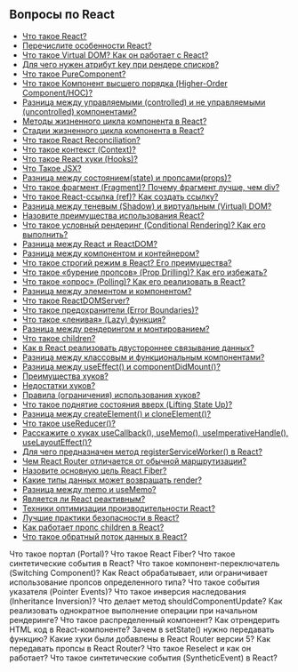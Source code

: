 ## Вопросы по React

- [Что такое React?](1.md)
- [Перечислите особенности React?](2.md)
- [Что такое Virtual DOM? Как он работает с React?](3.md)
- [Для чего нужен атрибут key при рендере списков?](4.md)
- [Что такое PureComponent?](5.md)
- [Что такое Компонент высшего порядка (Higher-Order Component/HOC)?](6.md)
- [Разница между управляемыми (controlled) и не управляемыми (uncontrolled) компонентами?](7.md)
- [Методы жизненного цикла компонента в React?](8.md)
- [Стадии жизненного цикла компонента в React?](9.md)
- [Что такое React Reconciliation?](10.md)
- [Что такое контекст (Context)?](11.md)
- [Что такое React хуки (Hooks)?](12.md)
- [Что Такое JSX?](13.md)
- [Разница между состоянием(state) и пропсами(props)?](14.md)
- [Что такое фрагмент (Fragment)? Почему фрагмент лучше, чем div?](15.md)
- [Что такое React-ссылка (ref)? Как создать ссылку?](16.md)
- [Разница между теневым (Shadow) и виртуальным (Virtual) DOM?](17.md)
- [Назовите преимущества использования React?](18.md)
- [Что такое условный рендеринг (Conditional Rendering)? Как его выполнить?](19.md)
- [Разница между React и ReactDOM?](20.md)
- [Разница между компонентом и контейнером?](21.md)
- [Что такое строгий режим в React? Его преимущества?](22.md)
- [Что такое «бурение пропсов» (Prop Drilling)? Как его избежать?](23.md)
- [Что такое «опрос» (Polling)? Как его реализовать в React?](24.md)
- [Разница между элементом и компонентом?](25.md)
- [Что такое ReactDOMServer?](26.md)
- [Что такое предохранители (Error Boundaries)?](27.md)
- [Что такое «ленивая» (Lazy) функция?](28.md)
- [Разница между рендерингом и монтированием?](29.md)
- [Что такое сhildren?](30.md)
- [Как в React реализовать двустороннее связывание данных?](31.md)
- [Разница между классовым и функциональным компонентами?](32.md)
- [Разница между useEffect() и componentDidMount()?](33.md)
- [Преимущества хуков?](34.md)
- [Недостатки хуков?](35.md)
- [Правила (ограничения) использования хуков?](36.md)
- [Что такое поднятие состояния вверх (Lifting State Up)?](37.md)
- [Разница между createElement() и cloneElement()?](38.md)
- [Что такое useReducer()?](39.md)
- [Расскажите о хуках useCallback(), useMemo(), useImperativeHandle(), useLayoutEffect()?](40.md)
- [Для чего предназначен метод registerServiceWorker() в React?](41.md)
- [Чем React Router отличается от обычной маршрутизации?](42.md)
- [Назовите основную цель React Fiber?](43.md)
- [Какие типы данных может возвращать render?](44.md)
- [Разница между memo и useMemo?](45.md)
- [Является ли React реактивным?](46.md)
- [Техники оптимизации производительности React?](47.md)
- [Лучшие практики безопасности в React?](48.md)
- [Как работает пропс children в React?](49.md)
- [Что такое обратный поток данных в React?](50.md)


Что такое портал (Portal)?
Что такое React Fiber?
Что такое синтетические события в React?
Что такое компонент-переключатель (Switching Component)?
Как React обрабатывает, или ограничивает использование пропсов определенного типа?
Что такое события указателя (Pointer Events)?
Что такое инверсия наследования (Inheritance Inversion)?
Что делает метод shouldComponentUpdate?
Как реализовать однократное выполнение операции при начальном рендеринге?
Что такое распределенный компонент?
Как отрендерить HTML код в React-компоненте?
Зачем в setState() нужно передавать функцию?
Какие хуки были добавлены в React Router версии 5?
Как передавать пропсы в React Router?
Что такое Reselect и как он работает?
Что такое синтетические события (SyntheticEvent) в React?